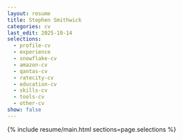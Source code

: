 ```yaml
---
layout: resume
title: Stephen Smithwick
categories: cv
last_edit: 2025-10-14
selections:
  - profile-cv
  - experience
  - snowflake-cv
  - amazon-cv
  - qantas-cv
  - ratecity-cv
  - education-cv
  - skills-cv
  - tools-cv
  - other-cv
show: false
---
```


{% include resume/main.html sections=page.selections %}

